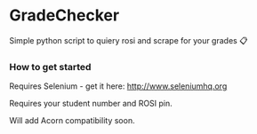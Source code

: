 # GradeChecker

Simple python script to quiery rosi and scrape for your grades :clipboard:


### How to get started
Requires Selenium - get it here: http://www.seleniumhq.org

Requires your student number and ROSI pin.

Will add Acorn compatibility soon.

